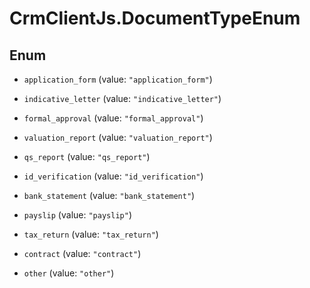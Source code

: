 # CrmClientJs.DocumentTypeEnum

## Enum


* `application_form` (value: `"application_form"`)

* `indicative_letter` (value: `"indicative_letter"`)

* `formal_approval` (value: `"formal_approval"`)

* `valuation_report` (value: `"valuation_report"`)

* `qs_report` (value: `"qs_report"`)

* `id_verification` (value: `"id_verification"`)

* `bank_statement` (value: `"bank_statement"`)

* `payslip` (value: `"payslip"`)

* `tax_return` (value: `"tax_return"`)

* `contract` (value: `"contract"`)

* `other` (value: `"other"`)


